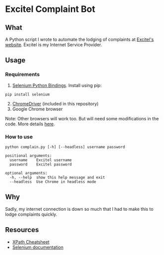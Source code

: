 # Excitel Complaint Bot

## What
A Python script I wrote to automate the lodging of complaints at [Excitel's website](https://my.excitel.com/). Excitel is my Internet Service Provider.

## Usage
### Requirements
1. [Selenium Python Bindings](https://selenium-python.readthedocs.io/installation.html). Install using pip:
```
pip install selenium
```
2. [ChromeDriver](https://sites.google.com/a/chromium.org/chromedriver/downloads) (included in this repository)
3. Google Chrome browser

Note: Other browsers will work too. But will need some modifications in the code. More details [here](https://selenium-python.readthedocs.io/installation.html#drivers).

### How to use
```
python complain.py [-h] [--headless] username password

positional arguments:
  username    Excitel username
  password    Excitel password

optional arguments:
  -h, --help  show this help message and exit
  --headless  Use Chrome in headless mode
```

## Why
Sadly, my internet connection is down so much that I had to make this to lodge complaints quickly.

## Resources
- [XPath Cheatsheet](https://devhints.io/xpath)
- [Selenium documentation](https://selenium-python.readthedocs.io/index.html)

